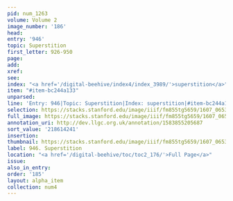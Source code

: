 ```yaml
---
pid: num_1263
volume: Volume 2
image_number: '186'
head:
entry: '946'
topic: Superstition
first_letter: 926-950
page:
add:
xref:
see:
index: "<a href='/digital-beehive/index4/index_3989/'>superstition</a>"
item: "#item-bc244a133"
unparsed:
line: 'Entry: 946|Topic: Superstition|Index: superstition|#item-bc244a133'
selection: https://stacks.stanford.edu/image/iiif/fm855tg5659/1607_0653/973,4241,2812,496/full/0/default.jpg
full_image: https://stacks.stanford.edu/image/iiif/fm855tg5659/1607_0653/full/full/0/default.jpg
annotation_uri: http://dev.llgc.org.uk/annotation/1583855205687
sort_value: '218614241'
insertion:
thumbnail: https://stacks.stanford.edu/image/iiif/fm855tg5659/1607_0653/973,4241,600,180/250,/0/default.jpg
label: 946. Superstition
location: "<a href='/digital-beehive/toc/toc2_176/'>Full Page</a>"
issue:
also_in_entry:
order: '185'
layout: alpha_item
collection: num4
---
```

